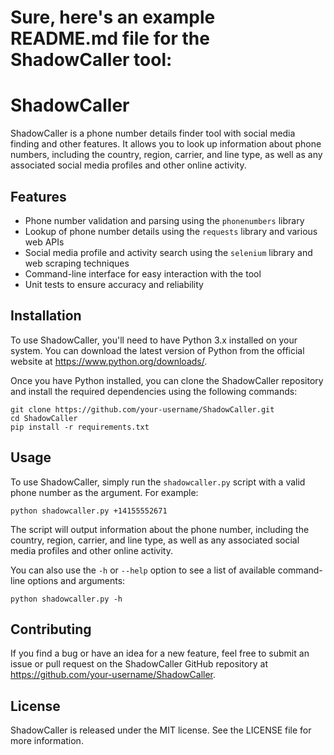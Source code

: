 # Sure, here's an example README.md file for the ShadowCaller tool:

# ShadowCaller

ShadowCaller is a phone number details finder tool with social media finding and other features. It allows you to look up information about phone numbers, including the country, region, carrier, and line type, as well as any associated social media profiles and other online activity.

## Features

- Phone number validation and parsing using the `phonenumbers` library
- Lookup of phone number details using the `requests` library and various web APIs
- Social media profile and activity search using the `selenium` library and web scraping techniques
- Command-line interface for easy interaction with the tool
- Unit tests to ensure accuracy and reliability

## Installation

To use ShadowCaller, you'll need to have Python 3.x installed on your system. You can download the latest version of Python from the official website at https://www.python.org/downloads/.

Once you have Python installed, you can clone the ShadowCaller repository and install the required dependencies using the following commands:

```
git clone https://github.com/your-username/ShadowCaller.git
cd ShadowCaller
pip install -r requirements.txt
```

## Usage

To use ShadowCaller, simply run the `shadowcaller.py` script with a valid phone number as the argument. For example:

```
python shadowcaller.py +14155552671
```

The script will output information about the phone number, including the country, region, carrier, and line type, as well as any associated social media profiles and other online activity.

You can also use the `-h` or `--help` option to see a list of available command-line options and arguments:

```
python shadowcaller.py -h
```

## Contributing

If you find a bug or have an idea for a new feature, feel free to submit an issue or pull request on the ShadowCaller GitHub repository at https://github.com/your-username/ShadowCaller. 

## License

ShadowCaller is released under the MIT license. See the LICENSE file for more information.
